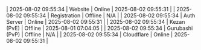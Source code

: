 | 2025-08-02 09:55:34 | Website | Online | 2025-08-02 09:55:31 |
| 2025-08-02 09:55:34 | Registration | Offline | N/A |
| 2025-08-02 09:55:34 | Auth Server | Online | 2025-08-02 09:55:31 |
| 2025-08-02 09:55:34 | Kezan (PvE) | Offline | 2025-08-01 07:04:05 |
| 2025-08-02 09:55:34 | Gurubashi (PvP) | Offline | N/A |
| 2025-08-02 09:55:34 | Cloudflare | Online | 2025-08-02 09:55:31 |
